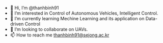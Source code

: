 - 👋 Hi, I’m @thanhbinh91
- 👀 I’m interested in Control of Autonomous Vehicles, Intelligent Control.
- 🌱 I’m currently learning Mechine Learning and its application on Data-driven Control
- 💞️ I’m looking to collaborate on UAVs.
- 📫 How to reach me thanhbinh91@sejong.ac.kr

<!---
thanhbinh91/thanhbinh91 is a ✨ special ✨ repository because its `README.md` (this file) appears on your GitHub profile.
You can click the Preview link to take a look at your changes.
--->
